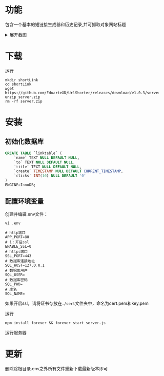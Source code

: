 # 功能
包含一个基本的短链接生成器和历史记录,并可抓取对象网站标题
<details>
	<summary>展开截图</summary>
	<img src="https://user-images.githubusercontent.com/54500106/162463349-23949c42-61e1-44aa-a409-4754bbff049a.png" />
	<img src="https://user-images.githubusercontent.com/54500106/162463907-6f11322e-714b-4cba-97c3-0d71707e3424.png" />
</details>

# 下载
运行
```shell
mkdir shortLink
cd shortLink
wget https://github.com/EduarteXD/UrlShorter/releases/download/v1.0.3/server.zip
unzip server.zip
rm -rf server.zip
```
# 安装
## 初始化数据库
```sql
CREATE TABLE `linktable` (
	`name` TEXT NULL DEFAULT NULL,
	`to` TEXT NULL DEFAULT NULL,
	`title` TEXT NULL DEFAULT NULL,
	`create` TIMESTAMP NULL DEFAULT CURRENT_TIMESTAMP,
	`clicks` INT(10) NULL DEFAULT '0'
)
ENGINE=InnoDB;
```
## 配置环境变量
创建并编辑.env文件：
```
vi .env
```
```
# http端口
APP_PORT=80
# 1：开启ssl
ENABLE_SSL=0
# https端口
SSL_PORT=443
# 数据库连接地址
SQL_HOST=127.0.0.1
# 数据库用户
SQL_USER=
# 数据库密码
SQL_PWD=
# 库名
SQL_NAME=
```
如果开启ssl，请将证书存放在```./cert```文件夹中，命名为cert.pem和key.pem

运行
```
npm install forever && forever start server.js
```
运行服务器

# 更新
删除除根目录.env之外所有文件重新下载最新版本即可
